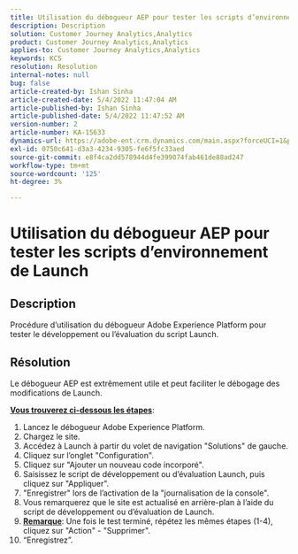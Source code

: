 ```yaml
---
title: Utilisation du débogueur AEP pour tester les scripts d’environnement de Launch
description: Description
solution: Customer Journey Analytics,Analytics
product: Customer Journey Analytics,Analytics
applies-to: Customer Journey Analytics,Analytics
keywords: KCS
resolution: Resolution
internal-notes: null
bug: false
article-created-by: Ishan Sinha
article-created-date: 5/4/2022 11:47:04 AM
article-published-by: Ishan Sinha
article-published-date: 5/4/2022 11:47:52 AM
version-number: 2
article-number: KA-15633
dynamics-url: https://adobe-ent.crm.dynamics.com/main.aspx?forceUCI=1&pagetype=entityrecord&etn=knowledgearticle&id=753eede9-9fcb-ec11-a7b5-6045bd00db25
exl-id: 0750c641-d3a3-4234-9305-fe6f5fc33aed
source-git-commit: e8f4ca2dd578944d4fe399074fab461de88ad247
workflow-type: tm+mt
source-wordcount: '125'
ht-degree: 3%

---
```


# Utilisation du débogueur AEP pour tester les scripts d’environnement de Launch

## Description


Procédure d’utilisation du débogueur Adobe Experience Platform pour tester le développement ou l’évaluation du script Launch.


## Résolution


Le débogueur AEP est extrêmement utile et peut faciliter le débogage des modifications de Launch.

<b><u>Vous trouverez ci-dessous les étapes</u></b>:

1. Lancez le débogueur Adobe Experience Platform.
2. Chargez le site.
3. Accédez à Launch à partir du volet de navigation &quot;Solutions&quot; de gauche.
4. Cliquez sur l’onglet &quot;Configuration&quot;.
5. Cliquez sur &quot;Ajouter un nouveau code incorporé&quot;.
6. Saisissez le script de développement ou d’évaluation Launch, puis cliquez sur &quot;Appliquer&quot;.
7. &quot;Enregistrer&quot; lors de l’activation de la &quot;journalisation de la console&quot;.
8. Vous remarquerez que le site est actualisé en arrière-plan à l’aide du script de développement ou d’évaluation de Launch.
9. <b><u>Remarque</u></b>: Une fois le test terminé, répétez les mêmes étapes (1-4), cliquez sur &quot;Action&quot; - &quot;Supprimer&quot;.
10. “Enregistrez”.
